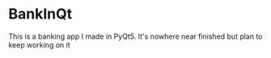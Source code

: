 # BankInQt

This is a banking app I made in PyQt5. It's nowhere near finished but plan to keep working on it
